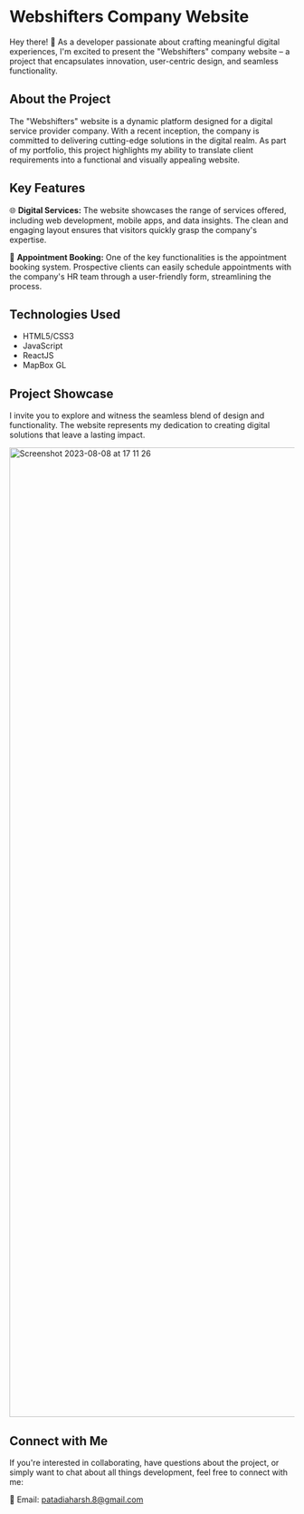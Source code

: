 # Webshifters Company Website

Hey there! 👋 As a developer passionate about crafting meaningful digital experiences, I'm excited to present the "Webshifters" company website – a project that encapsulates innovation, user-centric design, and seamless functionality.

## About the Project

The "Webshifters" website is a dynamic platform designed for a digital service provider company. With a recent inception, the company is committed to delivering cutting-edge solutions in the digital realm. As part of my portfolio, this project highlights my ability to translate client requirements into a functional and visually appealing website.

## Key Features

🌐 **Digital Services:** The website showcases the range of services offered, including web development, mobile apps, and data insights. The clean and engaging layout ensures that visitors quickly grasp the company's expertise.

📅 **Appointment Booking:** One of the key functionalities is the appointment booking system. Prospective clients can easily schedule appointments with the company's HR team through a user-friendly form, streamlining the process.

## Technologies Used

- HTML5/CSS3
- JavaScript
- ReactJS
- MapBox GL

## Project Showcase

I invite you to explore and witness the seamless blend of design and functionality. The website represents my dedication to creating digital solutions that leave a lasting impact.

<img width="1710" alt="Screenshot 2023-08-08 at 17 11 26" src="https://github.com/hp-8/WebShifters/assets/106737575/ec8fad95-273b-4915-ac34-0fbb8543eff5">

## Connect with Me

If you're interested in collaborating, have questions about the project, or simply want to chat about all things development, feel free to connect with me:

📧 Email: patadiaharsh.8@gmail.com
